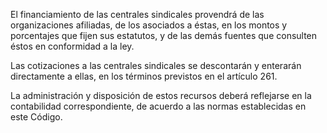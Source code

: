El financiamiento de las centrales sindicales provendrá de las organizaciones afiliadas, de los asociados a éstas, en los montos y porcentajes que fijen sus estatutos, y de las demás fuentes que consulten éstos en conformidad a la ley.

Las cotizaciones a las centrales sindicales se descontarán y enterarán directamente a ellas, en los términos previstos en el artículo 261.

La administración y disposición de estos recursos deberá reflejarse en la contabilidad correspondiente, de acuerdo a las normas establecidas en este Código.